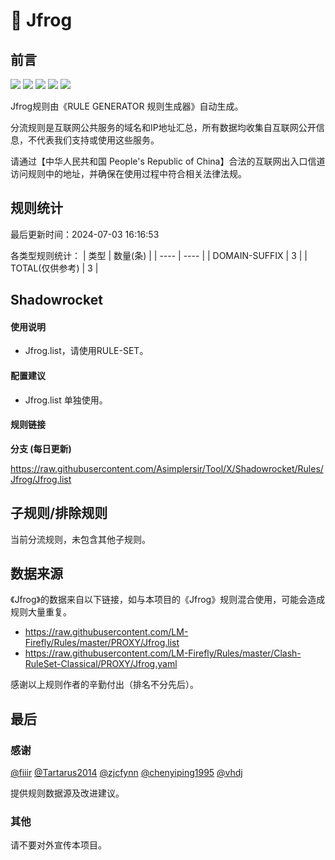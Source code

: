 # 🧸 Jfrog

## 前言

![](https://shields.io/badge/-移除重复规则-ff69b4) ![](https://shields.io/badge/-DOMAIN与DOMAIN--SUFFIX合并-green) ![](https://shields.io/badge/-DOMAIN--SUFFIX间合并-critical) ![](https://shields.io/badge/-DOMAIN--SUFFIX与DOMAIN--KEYWORD合并-blue) ![](https://shields.io/badge/-IP--CIDR(6)合并-blueviolet) 

Jfrog规则由《RULE GENERATOR 规则生成器》自动生成。

分流规则是互联网公共服务的域名和IP地址汇总，所有数据均收集自互联网公开信息，不代表我们支持或使用这些服务。

请通过【中华人民共和国 People's Republic of China】合法的互联网出入口信道访问规则中的地址，并确保在使用过程中符合相关法律法规。

## 规则统计

最后更新时间：2024-07-03 16:16:53

各类型规则统计：
| 类型 | 数量(条)  | 
| ---- | ----  |
| DOMAIN-SUFFIX | 3  | 
| TOTAL(仅供参考) | 3  | 


## Shadowrocket 

#### 使用说明
- Jfrog.list，请使用RULE-SET。

#### 配置建议
- Jfrog.list 单独使用。

#### 规则链接
**分支 (每日更新)**

https://raw.githubusercontent.com/Asimplersir/Tool/X/Shadowrocket/Rules/Jfrog/Jfrog.list











## 子规则/排除规则


当前分流规则，未包含其他子规则。

## 数据来源

《Jfrog》的数据来自以下链接，如与本项目的《Jfrog》规则混合使用，可能会造成规则大量重复。

- https://raw.githubusercontent.com/LM-Firefly/Rules/master/PROXY/Jfrog.list
- https://raw.githubusercontent.com/LM-Firefly/Rules/master/Clash-RuleSet-Classical/PROXY/Jfrog.yaml


感谢以上规则作者的辛勤付出（排名不分先后）。

## 最后

### 感谢

[@fiiir](https://github.com/fiiir) [@Tartarus2014](https://github.com/Tartarus2014) [@zjcfynn](https://github.com/zjcfynn) [@chenyiping1995](https://github.com/chenyiping1995) [@vhdj](https://github.com/vhdj)

提供规则数据源及改进建议。

### 其他

请不要对外宣传本项目。